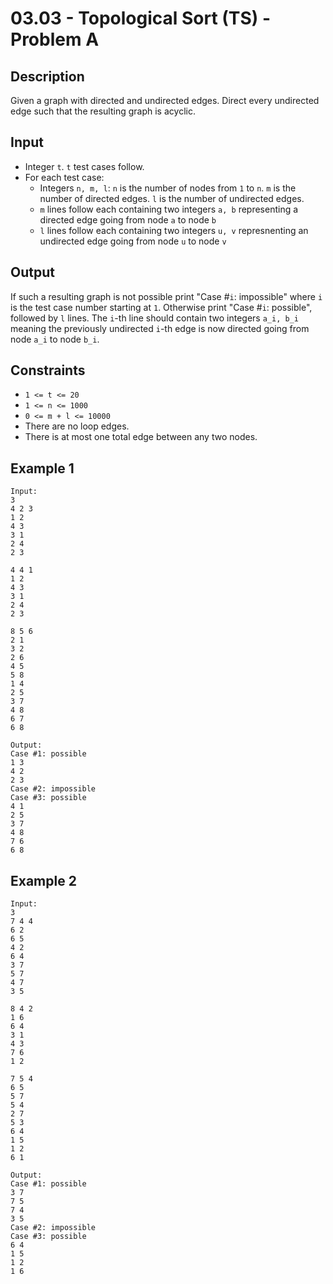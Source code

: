 # 03.03 - Topological Sort (TS) - Problem A

## Description
Given a graph with directed and undirected edges. Direct every undirected edge such that the resulting graph is acyclic.

## Input
- Integer `t`. `t` test cases follow.
- For each test case:
    - Integers `n, m, l`: `n` is the number of nodes from `1` to `n`. `m` is the number of directed edges. `l` is the number of undirected edges.
    - `m` lines follow each containing two integers `a, b` representing a directed edge going from node `a` to node `b`
    - `l` lines follow each containing two integers `u, v` represnenting an undirected edge going from node `u` to node `v`

## Output
If such a resulting graph is not possible print "Case #`i`: impossible" where `i` is the test case number starting at `1`. Otherwise print "Case #`i`: possible", followed by `l` lines. The `i`-th line should contain two integers `a_i, b_i` meaning the previously undirected `i`-th edge is now directed going from node `a_i` to node `b_i`.

## Constraints
- `1 <= t <= 20`
- `1 <= n <= 1000`
- `0 <= m + l <= 10000`
- There are no loop edges.
- There is at most one total edge between any two nodes.

## Example 1
```
Input:
3
4 2 3
1 2
4 3
3 1
2 4
2 3

4 4 1
1 2
4 3
3 1
2 4
2 3

8 5 6
2 1
3 2
2 6
4 5
5 8
1 4
2 5
3 7
4 8
6 7
6 8

Output:
Case #1: possible
1 3
4 2
2 3
Case #2: impossible
Case #3: possible
4 1
2 5
3 7
4 8
7 6
6 8
```

## Example 2
```
Input:
3
7 4 4
6 2
6 5
4 2
6 4
3 7
5 7
4 7
3 5

8 4 2
1 6
6 4
3 1
4 3
7 6
1 2

7 5 4
6 5
5 7
5 4
2 7
5 3
6 4
1 5
1 2
6 1

Output:
Case #1: possible
3 7
7 5
7 4
3 5
Case #2: impossible
Case #3: possible
6 4
1 5
1 2
1 6
```